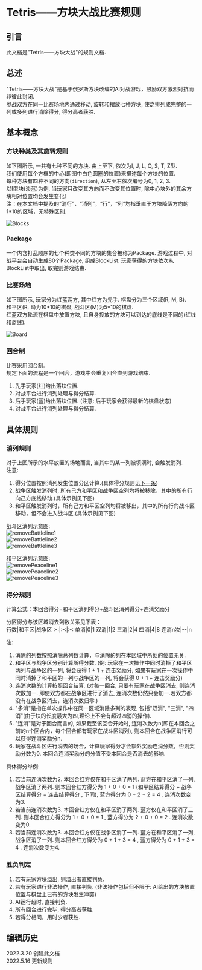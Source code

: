 # Tetris——方块大战比赛规则

## 引言

此文档是"Tetris——方块大战"的规则文档.

## 总述

"Tetris——方块大战"是基于俄罗斯方块改编的AI对战游戏，鼓励双方激烈对抗而非彼此封闭.  
参战双方在同一比赛场地内通过移动, 旋转和摆放七种方块, 使之排列成完整的一列或多列进行消除得分, 得分高者获胜.

## 基本概念

### 方块种类及其旋转规则

如下图所示, 一共有七种不同的方块. 由上至下, 依次为I, J, L, O, S, T, Z型.  
我们使用每个方框的中心(即图中白色圆圈的位置)来描述每个方块的位置.  
每种方块有四种不同的方向(`direction`), 从左至右依次编号为0, 1, 2, 3.  
以I型块(淡蓝)为例, 当玩家只改变其方向而不改变其位置时, 除中心块外的其余方块相对位置均会发生变化!  
注：在本文档中提及的“消行”，“消列”，“行”，“列”均指垂直于方块降落方向的1\*10的区域，无特殊区别.

![Blocks](./pictures/blocks.png)

### Package

一个内含打乱顺序的七个种类不同的方块的集合被称为Package. 游戏过程中, 对战平台会自动生成80个Package, 组成BlockList. 玩家获得的方块依次从BlockList中取出, 取完则游戏结束.

### 比赛场地

如下图所示, 玩家分为红蓝两方, 其中红方为先手. 棋盘分为三个区域(R, M, B).  
和平区(R, B)为10\*10的棋盘, 战斗区(M)为5\*10的棋盘.  
红蓝双方轮流在棋盘中放置方块, 且自身投放的方块可以到达的底线是不同的(红线和蓝线).  

![Board](./pictures/board.png)

### 回合制

比赛采用回合制.  
规定下面的流程是一个回合，游戏中会重复回合直到游戏结束.  

   1. 先手玩家(红)给出落块位置.
   2. 对战平台进行消列处理与得分结算.
   3. 后手玩家(蓝)给出落块位置. (注意: 后手玩家会获得最新的棋盘状态)
   4. 对战平台进行消列处理与得分结算.

## 具体规则

### 消列规则

对于上图所示的水平放置的场地而言, 当其中的某一列被填满时, 会触发消列.  
注意:

   1. 得分位置按照消列发生位置分区计算.(具体得分规则见[下一条](#得分规则))
   2. 战争区触发消列时, 所有己方和平区和战争区空列均将被移除，其中的所有行向己方底线移动.(具体示例见下图)    
   3. 和平区触发消列时，所有己方和平区空列均将被移出，其中的所有行向战斗区移动，但不会进入战斗区.(具体示例见下图)  

战斗区消列示意图:  
![removeBattleline1](./pictures/removeBattleline1.jpg)  
![removeBattleline2](./pictures/removeBattleline2.jpg)  
![removeBattleline3](./pictures/removeBattleline3.jpg)  

和平区消列示意图:  
![removePeaceline1](./pictures/removePeaceline1.jpg)  
![removePeaceline2](./pictures/removePeaceline2.jpg)  
![removePeaceline3](./pictures/removePeaceline3.png)  

### 得分规则

计算公式：本回合得分=和平区消列得分+战斗区消列得分+连消奖励分  

分区得分与该区域消去列数关系见下表：  
行数|和平区|战争区
:-:|:-:|:-:
单消|0|1
双消|1|2
三消|2|4
四消|4|8
连消n次|--|n

注:

   1. 消除的列数按照消除总列数计算，与消除的列在本区域中所处的位置无关.  
   2. 和平区与战争区分别计算所得分数. (例: 玩家在一次操作中同时消掉了和平区两列与战争区的一列, 将会获得 1 + 1 + 连击奖励分; 如果有玩家在一次操作中同时消掉了和平区的一列与战争区的一列, 将会获得 0 + 1 + 连击奖励分)  
   3. 连消次数的计算按照回合结算. (对每一回合, 只要有玩家在战争区消去, 则连消次数加一. 即使双方都在战争区进行了消去, 连消次数仍然只会加一.若双方都没有在战争区消去，连消次数归零.)  
   4. "多消"是指在单次操作中在同一区域消除多列的表现, 包括"双消", "三消", "四消"(由于块的长度最大为四,理论上不会有超过四消的操作).  
   5. "连消"是对于回合而言的, 如果截至该回合开始时, 连消次数为n(即在本回合之前的n个回合内，每个回合都有玩家在战斗区消列), 则本回合在战争区消行可以获得连消奖励分n.  
   6. 玩家在战斗区进行消去的场合，计算玩家得分才会额外奖励连消分数，否则奖励分数为0. 本回合连消奖励分的分值不受本回合是否消去的影响.  

具体得分举例:

   1. 若当前连消次数为2. 本回合红方仅在和平区消了两列. 蓝方在和平区消了一列, 战争区消了两列. 则本回合红方得分为 1 + 0 + 0 = 1 (和平区结算得分 + 战争区结算得分 + 连击结算得分 , 下同), 蓝方得分为 0 + 2 + 2 = 4 . 连消次数变为3.
   2. 若当前连消次数为3. 本回合红方仅在和平区消了两列. 蓝方仅在和平区消了三列. 则本回合红方得分为 1 + 0 + 0 = 1 , 蓝方得分为 2 + 0 + 0 = 2 . 连消次数变为0.
   3. 若当前连消次数为3. 本回合红方仅在战争区消了一列. 蓝方在和平区消了一列, 战争区消了一列. 则本回合红方得分为 0 + 1 + 3 = 4 , 蓝方得分为 0 + 1 + 3 = 4 . 连消次数变为4.

### 胜负判定
   
   1. 若有玩家方块溢出, 则溢出者直接判负.
   2. 若有玩家进行非法操作, 直接判负. (非法操作包括但不限于: AI给出的方块放置位置与棋盘上已有的方块发生冲突)
   3. AI运行超时, 直接判负.
   4. 所有回合进行完毕, 得分高者获胜.  
   5. 若得分相同，用时少者获胜.  

## 编辑历史

2022.3.20 创建此文档  
2022.5.16 更新规则  
